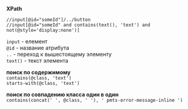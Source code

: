 **XPath**
```
//input[@id="someId"]/../button
//input[@id="someId" and contains(text(), 'text') and not(@style='display:none')]
```
`input` - елемент  
`@id` - название атрибута  
`..` - переход к вышестоящему элементу  
`text()` - текст элемента

**поиск по содержимому**  
`contains(@class, 'text')`  
`starts-with(@class, 'text')`

**поиск по совпадению класса один в один**  
`contains(concat(' ', @class, ' '), ' pmts-error-message-inline ')`



